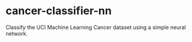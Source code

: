 # cancer-classifier-nn
Classify the UCI Machine Learning Cancer dataset using a simple neural network.
